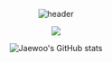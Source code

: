 <div align='center'>

![header](https://capsule-render.vercel.app/api?type=venom&color=gradient&CustomColorList=0,2,2,5&height=300&section=header&text=Jaewoo's%20GitHub&fontSize=90&fontColor=111111)

<img src="https://img.shields.io/badge/react-black?style=flat&logo=React&logoColor=61DAFB"/>


![Jaewoo's GitHub stats](https://github-readme-stats.vercel.app/api?username=cjw0324&show_icons=true)



</div>
